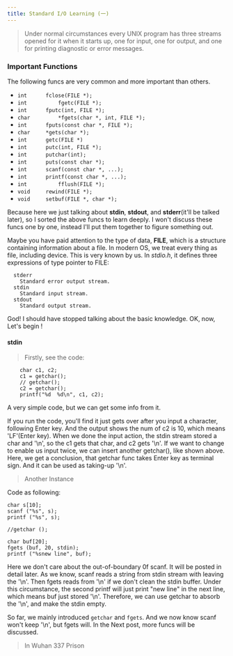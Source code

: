 ```yaml
---
title: Standard I/O Learning (一)
---
```


> Under  normal circumstances every UNIX program has three streams opened for it when it starts up, one for input, one for output,  and  one  for printing diagnostic or error messages.

### Important Functions

The following funcs are very common and more important than others.
  
  * `int      fclose(FILE *);`
  * `int		  fgetc(FILE *);`
  * `int      fputc(int, FILE *);`
  * `char		  *fgets(char *, int, FILE *);`
  * `int      fputs(const char *, FILE *);`
  * `char     *gets(char *);`
  * `int      getc(FILE *)`
  * `int      putc(int, FILE *);`
  * `int      putchar(int);`
  * `int      puts(const char *);`
  * `int      scanf(const char *, ...);`
  * `int      printf(const char *, ...);`
  * `int		  fflush(FILE *);`
  * `void     rewind(FILE *);`
  * `void     setbuf(FILE *, char *);`
  
Because here we just talking about **stdin**, **stdout**, and **stderr**(it'll be talked later), so I sorted the above funcs to learn deeply. I won't discuss these funcs one by one, instead I'll put them together to figure something out. 

Maybe you have paid attention to the type of data, **FILE**, which is a structure containing information about a file. In modern OS, we treat every thing as file, including device. This is very known by us. In *stdio.h*, it defines three expressions of type pointer to FILE:

	  stderr
	  	Standard error output stream.
	  stdin
	  	Standard input stream.
	  stdout
	  	Standard output stream.

God! I should have stopped talking about the basic knowledge. OK, now, Let's begin !

#### stdin 

> Firstly, see the code:
	
		char c1, c2;
		c1 = getchar();
		// getchar();
		c2 = getchar();
		printf("%d  %d\n", c1, c2);
	
A very simple code, but we can get some info from it. 

If you run the code, you'll find it just gets over after you input a character, following Enter key. And the output shows the num of c2 is 10, which means 'LF'(Enter key). When we done the input action, the stdin stream stored a char 
and '\n', so the c1 gets that char, and c2 gets '\n'. If we want to change to enable us input twice, we can insert another getchar(), like shown above. Here, we get a conclusion, that getchar func takes Enter key as terminal sign. And
it can be used as taking-up '\n'.

> Another Instance

Code as following:
	
	char s[10];
	scanf ("%s", s);
	printf ("%s", s);

	//getchar ();

	char buf[20];
	fgets (buf, 20, stdin);
	printf ("%snew line", buf);

Here we don't care about the out-of-boundary 0f scanf. It will be posted in detail later. As we know, scanf reads a string from stdin stream with leaving the '\n'. Then fgets reads from '\n' if we don't clean the stdin buffer. Under
 this circumstance, the second printf will just print "new line" in the next line, which means buf just stored '\n'.
Therefore, we can use getchar to absorb the '\n', and make the stdin empty. 

So far, we mainly introduced `getchar` and `fgets`. And we now know scanf won't keep '\n', but fgets will. In the Next 
post, more funcs will be discussed.

> In Wuhan 337 Prison
